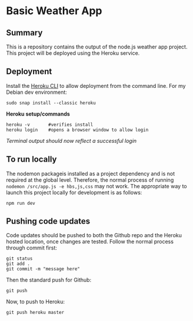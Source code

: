 # Basic Weather App

## Summary

This is a repository contains the output of the node.js weather app project.  This project will be deployed using the Heroku service.

## Deployment

Install the [Heroku CLI](https://devcenter.heroku.com/articles/heroku-cli) to allow deployment from the command line.  For my Debian dev environment:

```
sudo snap install --classic heroku
```
**Heroku setup/commands**

```
heroku -v       #verifies install
heroku login    #opens a browser window to allow login
```
*Terminal output should now reflect a successful login*


## To run locally

The nodemon packageis installed as a project dependency and is not required at the global level.  Therefore, the normal process of running ```nodemon /src/app.js -e hbs,js,css``` may not work.  The appropriate way to launch this project locally for development is as follows:

```
npm run dev
```

## Pushing code updates

Code updates should be pushed to both the Github repo and the Heroku hosted location, once changes are tested.  Follow the normal process through commit first:

```
git status
git add .
git commit -m "message here"
```

Then the standard push for Github:

```
git push
```

Now, to push to Heroku:

```
git push heroku master
```


